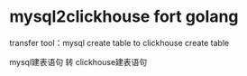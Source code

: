 # mysql2clickhouse fort golang

transfer tool：mysql create table to clickhouse create table

mysql建表语句 转 clickhouse建表语句
